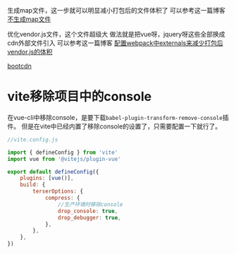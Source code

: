 生成map文件，这一步就可以明显减小打包后的文件体积了
可以参考这一篇博客
[不生成map文件](https://www.cnblogs.com/crazycode2/p/9762408.html)



优化vendor.js文件，这个文件超级大
做法就是把vue呀，jquery呀这些全部换成cdn外部文件引入
可以参考这一篇博客
[配置webpack中externals来减少打包后vendor.js的体积](https://segmentfault.com/a/1190000016309142)

[bootcdn](https://www.bootcdn.cn/)

# vite移除项目中的console

在vue-cli中移除console，是要下载`babel-plugin-transform-remove-console`插件。
但是在vite中已经内置了移除console的设置了，只需要配置一下就行了。

```js
//vite.config.js

import { defineConfig } from 'vite'
import vue from '@vitejs/plugin-vue'

export default defineConfig({
    plugins: [vue()],
    build: {
        terserOptions: {
            compress: {
                //生产环境时移除console
                drop_console: true,
                drop_debugger: true,
            },
        },
    },
})
```


